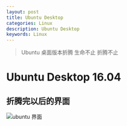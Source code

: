 ```yaml
---
layout: post
title: Ubuntu Desktop
categories: Linux
description: Ubuntu Desktop
keywords: Linux
---
```


> Ubuntu 桌面版本折腾
> 生命不止 折腾不止


# Ubuntu Desktop 16.04

## 折腾完以后的界面

![ubuntu 界面][1]


  [1]: http://jicki.me/images/posts/ubuntu/ubuntu.png
